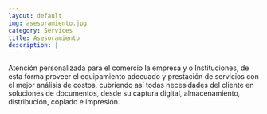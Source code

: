 ```yaml
---
layout: default
img: asesoramiento.jpg
category: Services
title: Asesoramiento
description: |
---
```

Atención personalizada para el comercio la empresa y o Instituciones, de esta forma proveer el equipamiento adecuado y prestación de servicios con el mejor análisis de costos, cubriendo así todas necesidades del cliente en soluciones de documentos, desde su captura digital, almacenamiento, distribución, copiado e impresión.
